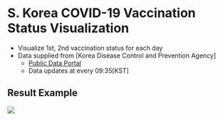 # S. Korea COVID-19 Vaccination Status Visualization
* Visualize 1st, 2nd vaccination status for each day
* Data supplied from [Korea Disease Control and Prevention Agency]
    * [Public Data Portal](https://www.data.go.kr/tcs/dss/selectApiDataDetailView.do?publicDataPk=15077756)
    * Data updates at every 09:35[KST]
    
## Result Example
<img src="https://user-images.githubusercontent.com/47859342/145940846-aeeeacec-0e5c-40ce-929c-b7998041876f.png">